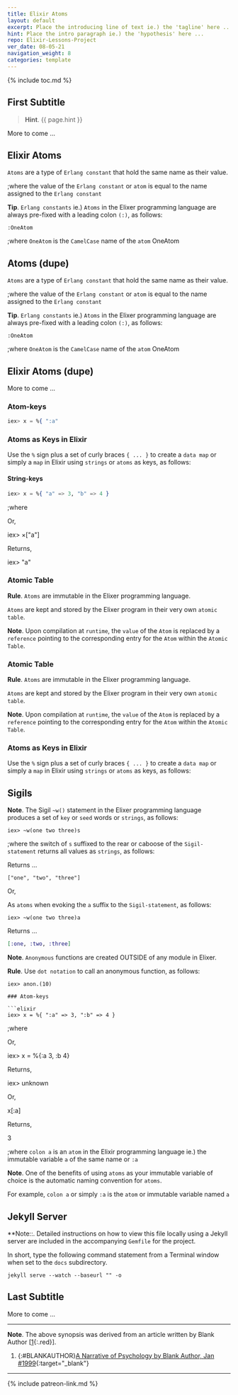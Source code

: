 ```yaml
---
title: Elixir Atoms
layout: default
excerpt: Place the introducing line of text ie.) the 'tagline' here ...
hint: Place the intro paragraph ie.) the 'hypothesis' here ...
repo: Elixir-Lessons-Project
ver_date: 08-05-21
navigation_weight: 8
categories: template
---
```

{% include toc.md %}

## First Subtitle

> **Hint**. {{ page.hint }}

More to come ...

## Elixir Atoms

`Atoms` are a type of `Erlang constant` that hold the same name as their value.

;where the value of the `Erlang constant` or `atom` is equal to the name assigned to the `Erlang constant`

**Tip**. `Erlang constants` ie.) `Atoms` in the Elixer programming language are always pre-fixed with a leading colon `(:)`, as follows:

```elixer
:OneAtom
```

;where `OneAtom` is the `CamelCase` name of the `atom` OneAtom

## Atoms (dupe)

`Atoms` are a type of `Erlang constant` that hold the same name as their value.

;where the value of the `Erlang constant` or `atom` is equal to the name assigned to the `Erlang constant`

**Tip**. `Erlang constants` ie.) `Atoms` in the Elixer programming language are always pre-fixed with a leading colon `(:)`, as follows:

```elixer
:OneAtom
```
;where `OneAtom` is the `CamelCase` name of the `atom` OneAtom

## Elixir Atoms (dupe)

More to come ...

### Atom-keys

```elixir
iex> x = %{ ":a"
```

### Atoms as Keys in Elixir

Use the `%` sign plus a set of curly braces `{ ... }` to create a `data map` or simply a  `map` in Elixir using `strings` or `atoms` as keys, as follows:

#### String-keys

```elixir
iex> x = %{ "a" => 3, "b" => 4 }
```

;where

Or,

iex> ×["a"]

Returns,

iex> "a"

### Atomic Table

**Rule**. `Atoms` are immutable in the Elixer programming language.

`Atoms` are kept and stored by the Elixer program in their very own `atomic table`.

**Note**. Upon compilation at `runtime`, the `value` of the `Atom` is replaced by a `reference` pointing to the corresponding entry for the `Atom` within the `Atomic Table`.

### Atomic Table

**Rule**. `Atoms` are immutable in the Elixer programming language.

`Atoms` are kept and stored by the Elixer program in their very own `atomic table`.

**Note**. Upon compilation at `runtime`, the `value` of the `Atom` is replaced by a `reference` pointing to the corresponding entry for the `Atom` within the `Atomic Table`.

### Atoms as Keys in Elixir

Use the `%` sign plus a set of curly braces `{ ... }` to create a `data map` or simply a  `map` in Elixir using `strings` or `atoms` as keys, as follows:

## Sigils

**Note**. The Sigil `~w()` statement in the Elixer programming language produces a set of `key` or `seed` words or `strings`, as follows:

```elixer
iex> ~w(one two three)s
```

;where the switch of `s` suffixed to the rear or caboose of the `Sigil-statement` returns all values as `strings`, as follows:

Returns ...

```elixer
["one", "two", "three"] 
```

Or,

As `atoms` when evoking the `a` suffix to the `Sigil-statement`, as follows:

```elixer
iex> ~w(one two three)a
```

Returns ...

```elixir
[:one, :two, :three] 
```

**Note**. `Anonymous` functions are created OUTSIDE of any module in Elixer.

**Rule**. Use `dot notation` to call an anonymous function, as follows:

```elixer
iex> anon.(10)

### Atom-keys

```elixir
iex> x = %{ ":a" => 3, ":b" => 4 }
```

;where

Or,

iex> x = %{:a 3, :b 4}

Returns,

iex> unknown

 Or,

x[:a]

Returns,

3

;where `colon a` is an `atom` in the Elixir programming language ie.) the immutable variable `a` of the same name or `:a`

**Note**. One of the benefits of using `atoms` as your immutable variable of choice is the automatic naming convention for `atoms`.

For example, `colon a` or simply `:a` is the `atom` or immutable variable named `a`

## Jekyll Server

**Note::. Detailed instructions on how to view this file locally using a Jekyll server are included in the accompanying `Gemfile` for the project.

In short, type the following command statement from a Terminal window when set to the `docs` subdirectory.

```jekyll
jekyll serve --watch --baseurl "" -o
```

## Last Subtitle

More to come ...

***

**Note**. The above synopsis was derived from an article written by Blank Author [[1](#BLANKAUTHOR){:.red}].

1. {:#BLANKAUTHOR}[A Narrative of Psychology by Blank Author, Jan #1999](http://cowles.yale.edu/sites/default/files/files/pub/d20/d2069.pdf){:target="_blank"}

***

{% include patreon-link.md %}
